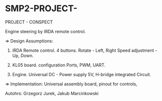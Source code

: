 # SMP2-PROJECT-
PROJECT - CONSPECT

Engine steering by IRDA remote control.



=> Design Assumptions:
1) IRDA Remote control.
	4 buttons. 
	Rotate - Left, Right
	Speed adjustment - Up, Down.

2) KL05 board.
	configuration Ports, PWM, UART.

3) Engine.
	Universal DC - Power supply 5V,
	H-bridge integrated Circuit.

=> Implementation:
	Universal assembly board, pinout for controls, 
	


Autohrs:
Grzegorz Jurek,
Jakub Marcinkowski
		 
